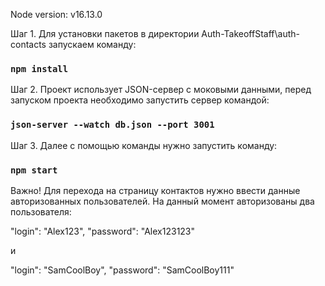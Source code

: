 Node version: v16.13.0

Шаг 1. Для установки пакетов в директории Auth-TakeoffStaff\auth-contacts запускаем команду:

### `npm install`

Шаг 2. Проект использует JSON-сервер с моковыми данными, перед запуском проекта необходимо запустить сервер командой:

### `json-server --watch db.json --port 3001`

Шаг 3. Далее с помощью команды нужно запустить команду:

### `npm start`

Важно! Для перехода на страницу контактов нужно ввести данные авторизованных пользователей.
На данный момент авторизованы два пользователя:

"login": "Alex123",
"password": "Alex123123"

и

"login": "SamCoolBoy",
"password": "SamCoolBoy111"